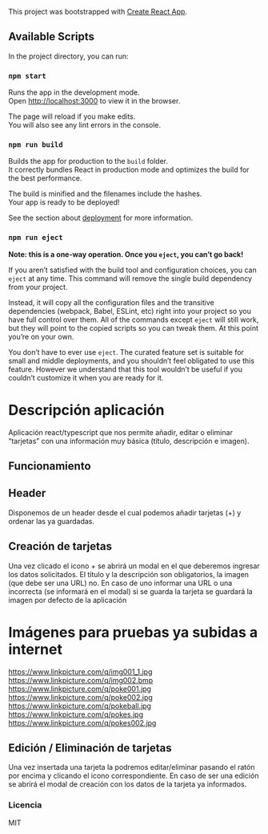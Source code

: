 This project was bootstrapped with [Create React App](https://github.com/facebook/create-react-app).

## Available Scripts

In the project directory, you can run:

### `npm start`

Runs the app in the development mode.\
Open [http://localhost:3000](http://localhost:3000) to view it in the browser.

The page will reload if you make edits.\
You will also see any lint errors in the console.

### `npm run build`

Builds the app for production to the `build` folder.\
It correctly bundles React in production mode and optimizes the build for the best performance.

The build is minified and the filenames include the hashes.\
Your app is ready to be deployed!

See the section about [deployment](https://facebook.github.io/create-react-app/docs/deployment) for more information.

### `npm run eject`

**Note: this is a one-way operation. Once you `eject`, you can’t go back!**

If you aren’t satisfied with the build tool and configuration choices, you can `eject` at any time. This command will remove the single build dependency from your project.

Instead, it will copy all the configuration files and the transitive dependencies (webpack, Babel, ESLint, etc) right into your project so you have full control over them. All of the commands except `eject` will still work, but they will point to the copied scripts so you can tweak them. At this point you’re on your own.

You don’t have to ever use `eject`. The curated feature set is suitable for small and middle deployments, and you shouldn’t feel obligated to use this feature. However we understand that this tool wouldn’t be useful if you couldn’t customize it when you are ready for it.


# Descripción aplicación

Aplicación react/typescript que nos permite añadir, editar o eliminar “tarjetas” con una información muy básica (título,  descripción e imagen).

## Funcionamiento

## Header

Disponemos de un header desde el cual podemos añadir tarjetas (+) y ordenar las ya guardadas.

## Creación de tarjetas

Una vez clicado el icono + se abrirá un modal en el que deberemos ingresar los datos solicitados. El título y la descripción son obligatorios, la imagen (que debe ser una URL) no. En caso de uno informar una URL o una incorrecta (se informará en el modal) si se guarda la tarjeta se guardará la imagen por defecto de la aplicación

# Imágenes para pruebas ya subidas a internet

https://www.linkpicture.com/q/img001_1.jpg
https://www.linkpicture.com/q/img002.bmp
https://www.linkpicture.com/q/poke001.jpg
https://www.linkpicture.com/q/poke002.jpg
https://www.linkpicture.com/q/pokeball.jpg
https://www.linkpicture.com/q/pokes.jpg
https://www.linkpicture.com/q/pokes002.jpg

## Edición / Eliminación de tarjetas

Una vez insertada una tarjeta la podremos editar/eliminar pasando el ratón por encima y clicando el icono correspondiente.
En caso de ser una edición se abrirá el modal de creación con los datos de la tarjeta ya informados.

### Licencia

MIT